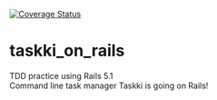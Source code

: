 [![Coverage Status](https://coveralls.io/repos/Sey1000/taskki_on_rails/badge.png)](https://coveralls.io/r/Sey1000/taskki_on_rails)
# taskki_on_rails
TDD practice using Rails 5.1  
Command line task manager Taskki is going on Rails!
